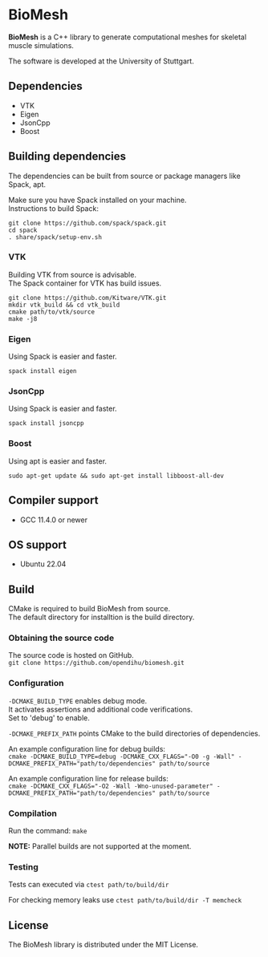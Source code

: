 # BioMesh
**BioMesh** is a C++ library to generate computational meshes for skeletal muscle simulations.

The software is developed at the University of Stuttgart.

## Dependencies
* VTK
* Eigen
* JsonCpp
* Boost

## Building dependencies
The dependencies can be built from source or package managers like Spack, apt.

Make sure you have Spack installed on your machine.\
Instructions to build Spack:
```
git clone https://github.com/spack/spack.git
cd spack
. share/spack/setup-env.sh
```

### VTK
Building VTK from source is advisable.\
The Spack container for VTK has build issues.
```
git clone https://github.com/Kitware/VTK.git
mkdir vtk_build && cd vtk_build
cmake path/to/vtk/source
make -j8
```
### Eigen
Using Spack is easier and faster.
```
spack install eigen
```
### JsonCpp
Using Spack is easier and faster.
```
spack install jsoncpp
```
### Boost
Using apt is easier and faster.
```
sudo apt-get update && sudo apt-get install libboost-all-dev
```

## Compiler support
* GCC 11.4.0 or newer

## OS support
* Ubuntu 22.04

## Build
CMake is required to build BioMesh from source.  
The default directory for installtion is the build directory.

### Obtaining the source code
The source code is hosted on GitHub.  
`git clone https://github.com/opendihu/biomesh.git`

### Configuration
`-DCMAKE_BUILD_TYPE` enables debug mode.  
It activates assertions and additional code verifications.  
Set to 'debug' to enable.  

`-DCMAKE_PREFIX_PATH` points CMake to the build directories of dependencies.

An example configuration line for debug builds:  
```cmake -DCMAKE_BUILD_TYPE=debug -DCMAKE_CXX_FLAGS="-O0 -g -Wall" -DCMAKE_PREFIX_PATH="path/to/dependencies" path/to/source```

An example configuration line for release builds:  
```cmake -DCMAKE_CXX_FLAGS="-O2 -Wall -Wno-unused-parameter" -DCMAKE_PREFIX_PATH="path/to/dependencies" path/to/source```

### Compilation
Run the command: `make`  

**NOTE:** Parallel builds are not supported at the moment.

### Testing

Tests can executed via `ctest path/to/build/dir`  

For checking memory leaks use `ctest path/to/build/dir -T memcheck` 

## License
The BioMesh library is distributed under the MIT License.
